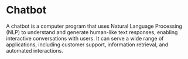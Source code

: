 # Chatbot
 A chatbot is a computer program that uses Natural Language Processing (NLP) to understand and generate human-like text responses, enabling interactive conversations with users. It can serve a wide range of applications, including customer support, information retrieval, and automated interactions.
